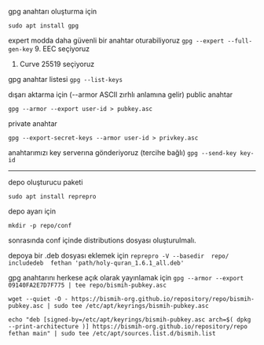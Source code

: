 gpg anahtarı oluşturma için

`sudo apt install gpg`

expert modda daha güvenli bir anahtar oturabiliyoruz
`gpg --expert --full-gen-key`
9. EEC seçiyoruz
1. Curve 25519 seçiyoruz

gpg anahtar listesi
`gpg --list-keys`



dışarı aktarma için (--armor ASCII zırhlı anlamına gelir)
public anahtar

`gpg --armor --export user-id > pubkey.asc`

private anahtar

`gpg --export-secret-keys --armor user-id > privkey.asc`

anahtarımızı key serverına gönderiyoruz (tercihe bağlı)
`gpg --send-key key-id`

---

depo oluşturucu paketi

`sudo apt install reprepro`

depo ayarı için

`mkdir -p repo/conf`

sonrasında conf içinde distributions dosyası oluşturulmalı.

depoya bir .deb dosyası eklemek için
`reprepro -V --basedir  repo/ includedeb  fethan 'path/holy-quran_1.6.1_all.deb'`

gpg anahtarını herkese açık olarak yayınlamak için
`gpg --armor --export 09140FA2E7D7F775 | tee repo/bismih-pubkey.asc`

`wget --quiet -O - https://bismih-org.github.io/repository/repo/bismih-pubkey.asc | sudo tee /etc/apt/keyrings/bismih-pubkey.asc`

`echo "deb [signed-by=/etc/apt/keyrings/bismih-pubkey.asc arch=$( dpkg --print-architecture )] https://bismih-org.github.io/repository/repo fethan main" | sudo tee /etc/apt/sources.list.d/bismih.list`